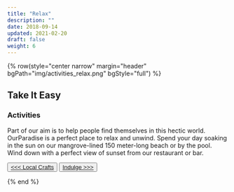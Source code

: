 ```yaml
---
title: "Relax"
description: ""
date: 2018-09-14
updated: 2021-02-20
draft: false
weight: 6
---
```


{% row(style="center narrow" margin="header" bgPath="img/activities_relax.png" bgStyle="full") %} 

## Take It Easy
 
### Activities 

Part of our aim is to help people find themselves in this hectic world. OurParadise is a perfect place to relax and unwind. Spend your day soaking in the sun on our mangrove-lined 150 meter-long beach or by the pool. Wind down with a perfect view of sunset from our restaurant or bar.

<button>[<<< Local Crafts](/activities/crafts)</button>
<button>[Indulge >>>](/activities/indulge)</button>

{% end %}